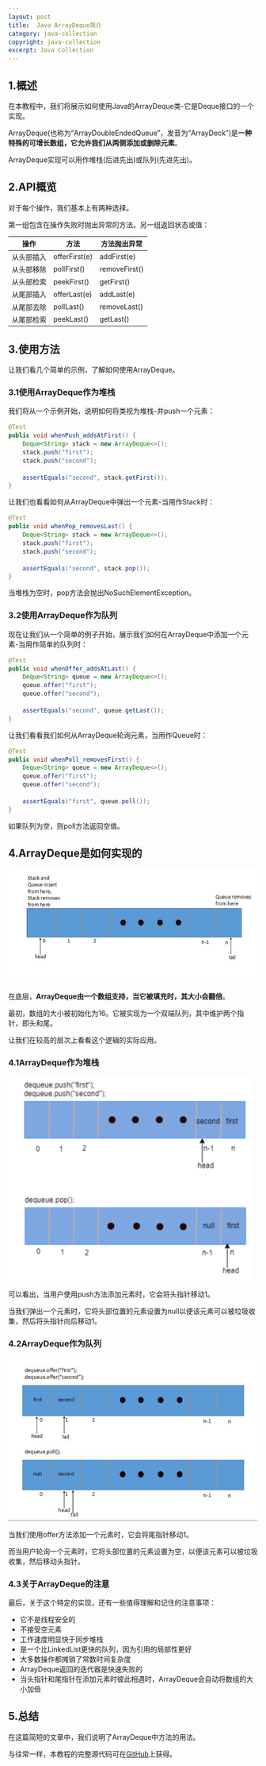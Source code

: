 ```yaml
---
layout: post
title:  Java ArrayDeque简介
category: java-collection
copyright: java-collection
excerpt: Java Collection
---
```


## 1.概述

在本教程中，我们将展示如何使用Java的ArrayDeque类-它是Deque接口的一个实现。

ArrayDeque(也称为“ArrayDoubleEndedQueue”，发音为“ArrayDeck”)是**一种特殊的可增长数组，它允许我们从两侧添加或删除元素**。

ArrayDeque实现可以用作堆栈(后进先出)或队列(先进先出)。

## 2.API概览

对于每个操作，我们基本上有两种选择。

第一组包含在操作失败时抛出异常的方法。另一组返回状态或值：

|操作    |方法      |方法抛出异常|
|-------|-----------|-----------------|
|从头部插入|offerFirst(e)|addFirst(e)      |
|从头部移除|pollFirst()|removeFirst()    |
|从头部检索|peekFirst()|getFirst()       |
|从尾部插入|offerLast(e)|addLast(e)       |
|从尾部去除|pollLast()  |removeLast()     |
|从尾部检索|peekLast()  |getLast()        |

## 3.使用方法

让我们看几个简单的示例，了解如何使用ArrayDeque。

### 3.1使用ArrayDeque作为堆栈

我们将从一个示例开始，说明如何将类视为堆栈-并push一个元素：

```java
@Test
public void whenPush_addsAtFirst() {
    Deque<String> stack = new ArrayDeque<>();
    stack.push("first");
    stack.push("second");
 
    assertEquals("second", stack.getFirst());
}
```

让我们也看看如何从ArrayDeque中弹出一个元素-当用作Stack时：

```java
@Test
public void whenPop_removesLast() {
    Deque<String> stack = new ArrayDeque<>();
    stack.push("first");
    stack.push("second");
 
    assertEquals("second", stack.pop());
}
```

当堆栈为空时，pop方法会抛出NoSuchElementException。

### 3.2使用ArrayDeque作为队列

现在让我们从一个简单的例子开始，展示我们如何在ArrayDeque中添加一个元素-当用作简单的队列时：

```java
@Test
public void whenOffer_addsAtLast() {
    Deque<String> queue = new ArrayDeque<>();
    queue.offer("first");
    queue.offer("second");
 
    assertEquals("second", queue.getLast());
}
```

让我们看看我们如何从ArrayDeque轮询元素，当用作Queue时：

```java
@Test
public void whenPoll_removesFirst() {
    Deque<String> queue = new ArrayDeque<>();
    queue.offer("first");
    queue.offer("second");
 
    assertEquals("first", queue.poll());
}
```

如果队列为空，则poll方法返回空值。

## 4.ArrayDeque是如何实现的

![](/assets/images/2023/javacollection/javaarraydeque01.png)

在底层，**ArrayDeque由一个数组支持，当它被填充时，其大小会翻倍**。

最初，数组的大小被初始化为16。它被实现为一个双端队列，其中维护两个指针，即头和尾。

让我们在较高的层次上看看这个逻辑的实际应用。

### 4.1ArrayDeque作为堆栈

![](/assets/images/2023/javacollection/javaarraydeque02.png)

可以看出，当用户使用push方法添加元素时，它会将头指针移动1。

当我们弹出一个元素时，它将头部位置的元素设置为null以便该元素可以被垃圾收集，然后将头指针向后移动1。

### 4.2ArrayDeque作为队列

![](/assets/images/2023/javacollection/javaarraydeque03.png)

当我们使用offer方法添加一个元素时，它会将尾指针移动1。

而当用户轮询一个元素时，它将头部位置的元素设置为空，以便该元素可以被垃圾收集，然后移动头指针。

### 4.3关于ArrayDeque的注意

最后，关于这个特定的实现，还有一些值得理解和记住的注意事项：

-   它不是线程安全的
-   不接受空元素
-   工作速度明显快于同步堆栈
-   是一个比LinkedList更快的队列，因为引用的局部性更好
-   大多数操作都摊销了常数时间复杂度
-   ArrayDeque返回的迭代器是快速失败的
-   当头指针和尾指针在添加元素时彼此相遇时，ArrayDeque会自动将数组的大小加倍

## 5.总结

在这篇简短的文章中，我们说明了ArrayDeque中方法的用法。

与往常一样，本教程的完整源代码可在[GitHub](https://github.com/tuyucheng7/taketoday-tutorial4j/tree/master/java-core-modules/java-collections-1)上获得。